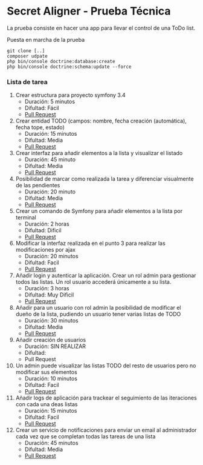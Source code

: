 # Secret Aligner - Prueba Técnica

La prueba consiste en hacer una app para llevar el control de una ToDo list.

Puesta en marcha de la prueba
```
git clone [..]
composer udpate
php bin/console doctrine:database:create
php bin/console doctrine:schema:update --force
```
### Lista de tarea
1. Crear estructura para proyecto symfony 3.4 
   - Duración: 5 minutos
   - Difultad: Fácil
   - [Pull Request](https://github.com/ONsistems/pruebas-tecnicas/pull/1)
2. Crear entidad TODO (campos: nombre, fecha creación (automática), fecha tope, estado)
   - Duración: 15 minutos
   - Difultad: Media
   - [Pull Request](https://github.com/ONsistems/pruebas-tecnicas/pull/2)
3. Crear interfaz para añadir elementos a la lista y visualizar el listado
   - Duración: 45 minuto
   - Difultad: Media
   - [Pull Request](https://github.com/ONsistems/pruebas-tecnicas/pull/3)
4. Posibilidad de marcar como realizada la tarea y diferenciar visualmente de las pendientes
   - Duración: 20 minuto
   - Difultad: Media
   - [Pull Request](https://github.com/ONsistems/pruebas-tecnicas/pull/4)
5. Crear un comando de Symfony para añadir elementos a la lista por terminal
   - Duración: 2 horas
   - Difultad: Dificil
   - [Pull Request](https://github.com/ONsistems/pruebas-tecnicas/pull/5)
6. Modificar la interfaz realizada en el punto 3 para realizar las modificaciones por ajax
   - Duración: 20 minutos
   - Difultad: Facil
   - [Pull Request](https://github.com/ONsistems/pruebas-tecnicas/pull/6)
7. Añadir login y autenticar la aplicación. Crear un rol admin para gestionar todos las listas. Un rol usuario accederá únicamente a su lista. 
   - Duración: 3 horas
   - Difultad: Muy Dificil
   - [Pull Request](https://github.com/ONsistems/pruebas-tecnicas/pull/7)
8. Añadir para un usuario con rol admin la posibilidad de modificar el dueño de la lista, pudiendo un usuario tener varias listas de TODO 
   - Duración: 30 minutos
   - Difultad: Media
   - [Pull Request](https://github.com/ONsistems/pruebas-tecnicas/pull/8)
9. Añadir creación de usuarios 
   - Duración: SIN REALIZAR
   - Difultad:
   - Pull Request
10. Un admin puede visualizar las listas TODO del resto de usuarios pero no modificar sus elementos 
    - Duración: 10 minutos
    - Difultad: Facil
    - [Pull Request](https://github.com/ONsistems/pruebas-tecnicas/pull/9)
11. Añadir logs de aplicación para trackear el seguimiento de las iteraciones con cada una deas listas
    - Duración: 15 minutos
    - Difultad: Facil
    - [Pull Request](https://github.com/ONsistems/pruebas-tecnicas/pull/10)
12. Crear un servicio de notificaciones para enviar un email al administrador cada vez que se completan todas las tareas de una lista
    - Duración: 45 minutos
    - Difultad: Media
    - [Pull Request](https://github.com/ONsistems/pruebas-tecnicas/pull/11)
